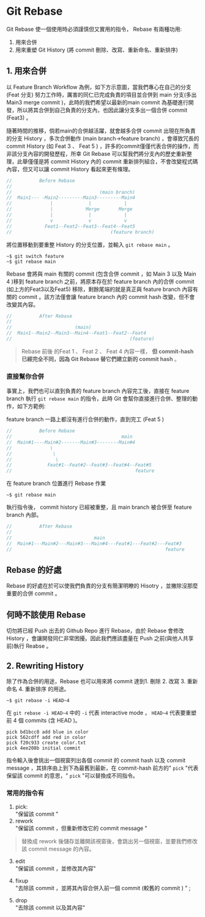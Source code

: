 # Git Rebase

Git Rebase 使一個使用時必須謹慎但又實用的指令， Rebase 有兩種功用:
1. 用來合併
2. 用來重塑 Git History (將 commit  刪除、改寫、重新命名、重新排序)

## 1. 用來合併

以 Feature Branch Workflow 為例，如下方示意圖，當我們專心在自己的分支 (Feat 分支) 努力工作時，厲害的同仁已完成負責的項目並合併到 main 分支(多出 Main3 merge commit )，此時的我們希望以最新的main commit 為基礎進行開發，所以將其合併到自己負責的分支內，也因此讓分支多出一個合併 commit (Feat3) 。

隨著時間的推移，倘若main的合併越活躍，就會越多合併 commit 出現在所負責的分支 History ，多次合併動作 (main branch->feature branch) ，會導致冗長的 commit History (如 Feat 3 、 Feat 5 ) ，許多的commit僅僅代表合併的操作，而非該分支內容的開發歷程，所幸 Git Rebase 可以幫我們將分支內的歷史重新整理，此舉僅僅是將 commit History 內的 commit 重新排列組合，不會改變程式碼內容，但又可以讓 commit History 看起來更有條理。

```js
//          Before Rebase
//         
//                                (main branch)
//  Main1--- -Main2---------Main3---------Main4
//              |             |            |
//              |            Merge       Merge
//              |             |            |
//              v             v            v
//            Feat1--Feat2--Feat3--Feat4--Feat5
//                                    (feature branch)
```

將位置移動到要重整 History 的分支位置，並輸入 `git rebase main` 。

```console
~$ git switch feature
~$ git rebase main
```

Rebase 會將與 main 有關的 commit (包含合併 commit ，如 Main 3 以及 Main 4 )移到 feature branch 之前，將原本存在於 feature branch 內的合併 commit (如上方的Feat3以及Feat5) 移除，剩餘尾端的就是真正與 feature branch 內容有關的 commit 。該方法僅會讓 feature branch 內的 commit hash 改變，但不會改變其內容。

```js
//          After Rebase
//         
//                       (main)                   
//  Main1--Main2--Main3--Main4--Feat1--Feat2--Feat4
//                                           (feature)
```

> Rebase 前後 的Feat 1 、 Feat 2 、 Feat 4 內容一樣， **但 commit-hash 已經完全不同，因為 Git Rebase 替它們建立新的 commit hash** 。

### 直接幫你合併

事實上，我們也可以直到負責的 feature branch 內容完工後，直接在 feature branch 執行 `git rebase main` 的指令，此時 Git 會幫你直接進行合併、整理的動作，如下方範例:

feature branch 一路上都沒有進行合併的動作，直到完工 (Feat 5 )

```js
//          Before Rebase
//                                        main
//  Main#1----Main#2-------Main#3--------Main#4
//              \
//               \
//                \
//             Feat#1--Feat#2--Feat#3--Feat#4--Feat#5
//                                             feature
```

在 feature branch 位置進行 Rebase 作業

```console
~$ git rebase main
```

執行指令後， commit history 已經被重整，且 main branch 被合併至 feature branch 內部。

```js
//          After Rebase
//         
//                              main
//  Main#1---Main#2---Main#3---Main#4---Feat#1---Feat#2---Feat#3
//                                                        feature
```

## Rebase 的好處

Rebase 的好處在於可以使我們負責的分支有簡潔明瞭的 Hisotry ，並撇除沒那麼重要的合併 commit 。

## 何時不該使用 Rebase

切勿將已經 Push 出去的 Github Repo 進行 Rebase，由於 Rebase 會修改 History ，會讓開發同仁非常困擾。因此我們應該盡量在 Push 之前(與他人共享前)執行 Reabse 。

## 2. Rewriting History

除了作為合併的用途，Rebase 也可以用來將 commit 達到1. 刪除 2. 改寫 3. 重新命名 4. 重新排序 的用途。

```console
~$ git rebase -i HEAD~4
```

在 `git rebase -i HEAD~4` 中的 `-i` 代表 interactive mode ， `HEAD~4` 代表要重塑前 4 個 commits (含 HEAD )。

```console
pick bd1bcc8 add blue in color
pick 562cdff add red in color
pick f20c933 create color.txt
pick 4ee208b initial commit
```

指令輸入後會挑出一個視窗列出各個 commit 的 commit hash 以及 commit message ，其排序由上到下為最舊到最新，在 commit-hash 前方的" `pick` "代表保留該 commit 的意思，" `pick` "可以替換成不同指令。

### 常用的指令有

1. pick:  
"保留該 commit "
2. rework  
"保留該 commit ，但重新修改它的 commit message " 

> 替換成 rework 後儲存並離開該視窗後，會跳出另一個視窗，並要我們修改該 commit message 的內容。

3. edit  
"保留該 commit ，並修改其內容"

4. fixup  
"去除該 commit ，並將其內容合併入前一個 commit (較舊的 commit ) " ; 
5. drop  
"去除該 commit 以及其內容"

